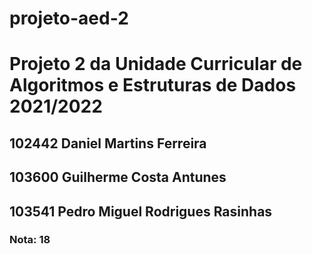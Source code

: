 # projeto-aed-2
<h1>Projeto 2 da Unidade Curricular de Algoritmos e Estruturas de Dados 2021/2022</h1>
<h2>102442 Daniel Martins Ferreira</h2>
<h2>103600 Guilherme Costa Antunes</h2>
<h2>103541 Pedro Miguel Rodrigues Rasinhas</h2>
<h3>Nota: 18</h3>
